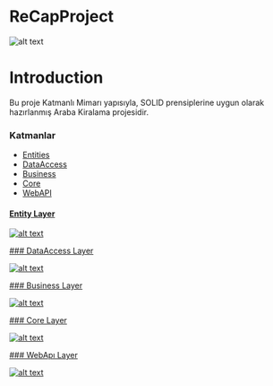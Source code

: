 # ReCapProject

![alt text](https://github.com/htcoztrk/ReCapProject/blob/master/ReCapProject/WebAPI/wwwroot/Images/default.jpg "Logo Title Text 1")
# Introduction

Bu proje Katmanlı Mimarı yapısıyla, SOLID prensiplerine uygun olarak hazırlanmış Araba Kiralama projesidir.
### Katmanlar
<ul>
<li><a href="#entity">Entities</a></li>
<li><a href="#dataccess">DataAccess</a</li>
<li><a href="#business">Business</a</li>
<li><a href="#core">Core</a</li>
<li><a href="#webapi">WebAPI</a</li>
</ul>

<p id="entity"></p>

#### Entity Layer

![alt text](https://github.com/htcoztrk/ReCapProject/blob/master/images/entity.PNG "Logo Title Text 1")

<p id="dataccess"></p>
### DataAccess Layer


![alt text](https://github.com/htcoztrk/ReCapProject/blob/master/images/dataccess.PNG "Logo Title Text 1")

<p id="business"></p>
### Business Layer


![alt text](https://github.com/htcoztrk/ReCapProject/blob/master/images/business.PNG "Logo Title Text 1")

<p id="core"></p>
### Core Layer


![alt text](https://github.com/htcoztrk/ReCapProject/blob/master/images/core.PNG "Logo Title Text 1")

<p id="webapi"></p>
### WebApı Layer


![alt text](https://github.com/htcoztrk/ReCapProject/blob/master/images/webapi.PNG "Logo Title Text 1")

